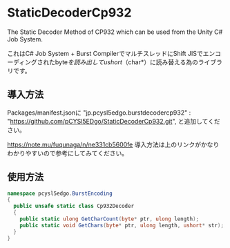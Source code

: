 # StaticDecoderCp932
The Static Decoder Method of CP932 which can be used from the Unity C# Job System.

これはC# Job System + Burst CompilerでマルチスレッドにShift JISでエンコーディングされたbyte*を読み出してushort*（char*）に読み替える為のライブラリです。

## 導入方法
Packages/manifest.jsonに
"jp.pcysl5edgo.burstdecodercp932" : "https://github.com/pCYSl5EDgo/StaticDecoderCp932.git",
と追加してください。

https://note.mu/fuqunaga/n/ne331cb5600fe
導入方法は上のリンクがかなりわかりやすいので参考にしてみてください。

## 使用方法

```csharp
namespace pcysl5edgo.BurstEncoding
{
  public unsafe static class Cp932Decoder
  {
    public static ulong GetCharCount(byte* ptr, ulong length);
    public static void GetChars(byte* ptr, ulong length, ushort* str);
  }
}
```
